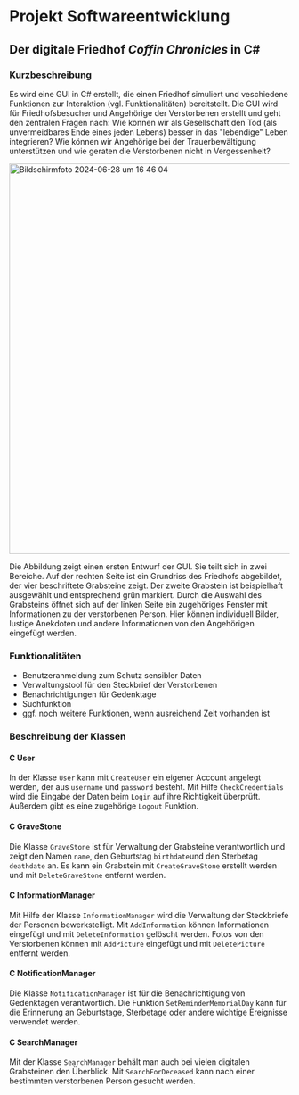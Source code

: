 # Projekt Softwareentwicklung
## Der digitale Friedhof _Coffin Chronicles_ in C#

### Kurzbeschreibung
Es wird eine GUI in C# erstellt, die einen Friedhof simuliert und veschiedene Funktionen zur Interaktion (vgl. Funktionalitäten) bereitstellt. Die GUI wird für Friedhofsbesucher und Angehörige der Verstorbenen erstellt und geht den zentralen Fragen nach: Wie können wir als Gesellschaft den Tod (als unvermeidbares Ende eines jeden Lebens) besser in das "lebendige" Leben integrieren? Wie können wir Angehörige bei der Trauerbewältigung unterstützen und wie geraten die Verstorbenen nicht in Vergessenheit?

<img width="700" alt="Bildschirmfoto 2024-06-28 um 16 46 04" src="https://github.com/luisewinzer/SE-Projekt/assets/166633502/fba8f5f8-8d28-48ae-8a01-735003ecd60f">

Die Abbildung zeigt einen ersten Entwurf der GUI. Sie teilt sich in zwei Bereiche. Auf der rechten Seite ist ein Grundriss des Friedhofs abgebildet, der vier beschriftete Grabsteine zeigt. Der zweite Grabstein ist beispielhaft ausgewählt und entsprechend grün markiert. Durch die Auswahl des Grabsteins öffnet sich auf der linken Seite ein zugehöriges Fenster mit Informationen zu der verstorbenen Person. Hier können individuell Bilder, lustige Anekdoten und andere Informationen von den Angehörigen eingefügt werden.

### Funktionalitäten
- Benutzeranmeldung zum Schutz sensibler Daten
- Verwaltungstool für den Steckbrief der Verstorbenen
- Benachrichtigungen für Gedenktage
- Suchfunktion
- ggf. noch weitere Funktionen, wenn ausreichend Zeit vorhanden ist

### Beschreibung der Klassen
#### C User
In der Klasse `User` kann mit `CreateUser` ein eigener Account angelegt werden, der aus `username` und `password` besteht. Mit Hilfe `CheckCredentials` wird die Eingabe der Daten beim `Login` auf ihre Richtigkeit überprüft. Außerdem gibt es eine zugehörige `Logout` Funktion.

#### C GraveStone
Die Klasse `GraveStone` ist für Verwaltung der Grabsteine verantwortlich und zeigt den Namen `name`, den Geburtstag `birthdate`und den Sterbetag `deathdate` an. Es kann ein Grabstein mit `CreateGraveStone` erstellt werden und mit `DeleteGraveStone` entfernt werden.

#### C InformationManager
Mit Hilfe der Klasse `InformationManager` wird die Verwaltung der Steckbriefe der Personen bewerkstelligt. Mit `AddInformation` können Informationen eingefügt und mit `DeleteInformation` gelöscht werden. Fotos von den Verstorbenen können mit `AddPicture` eingefügt und mit `DeletePicture` entfernt werden.

#### C NotificationManager
Die Klasse `NotificationManager` ist für die Benachrichtigung von Gedenktagen verantwortlich. Die Funktion `SetReminderMemorialDay` kann für die Erinnerung an Geburtstage, Sterbetage oder andere wichtige Ereignisse verwendet werden.

#### C SearchManager
Mit der Klasse `SearchManager` behält man auch bei vielen digitalen Grabsteinen den Überblick. Mit `SearchForDeceased` kann nach einer bestimmten verstorbenen Person gesucht werden.
